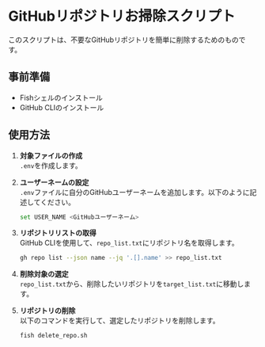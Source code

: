 # GitHubリポジトリお掃除スクリプト
このスクリプトは、不要なGitHubリポジトリを簡単に削除するためのものです。

## 事前準備
- Fishシェルのインストール
- GitHub CLIのインストール

## 使用方法

1. **対象ファイルの作成**  
   `.env`を作成します。

2. **ユーザーネームの設定**  
   `.env`ファイルに自分のGitHubユーザーネームを追加します。以下のように記述してください。
   ```bash
   set USER_NAME <GitHubユーザーネーム>
   ```

3. **リポジトリリストの取得**  
   GitHub CLIを使用して、`repo_list.txt`にリポジトリ名を取得します。
   ```bash
   gh repo list --json name --jq '.[].name' >> repo_list.txt
   ```

4. **削除対象の選定**  
   `repo_list.txt`から、削除したいリポジトリを`target_list.txt`に移動します。

5. **リポジトリの削除**  
   以下のコマンドを実行して、選定したリポジトリを削除します。
   ```bash
   fish delete_repo.sh
   ```